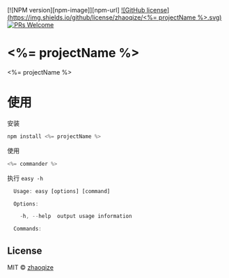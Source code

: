 [![NPM version][npm-image]][npm-url] [![GitHub license](https://img.shields.io/github/license/zhaoqize/<%= projectName %>.svg)](https://github.com/zhaoqize/easy-rollback/blob/master/LICENSE)
[![PRs Welcome](https://img.shields.io/badge/PRs-welcome-brightgreen.svg)]()
# <%= projectName %>
<%= projectName %>

# 使用
安装
```js
npm install <%= projectName %>
```

使用
```js
<%= commander %>
```

执行 `easy -h`
```js
  Usage: easy [options] [command]

  Options:

    -h, --help  output usage information

  Commands:

```

## License

MIT © [zhaoqize]()